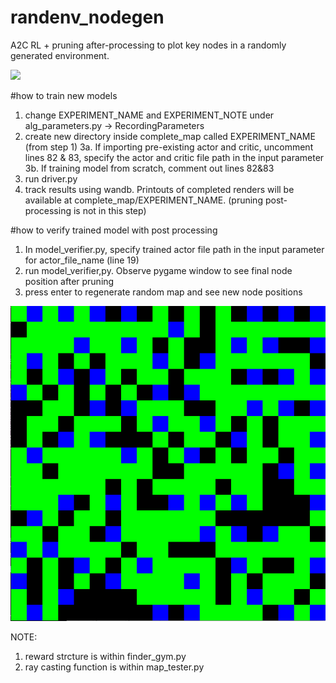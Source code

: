 # randenv_nodegen
A2C RL + pruning after-processing to plot key nodes in a randomly generated environment. 

![](https://github.com/marmotlab/randenv_nodegen/blob/main/sample_code_run.gif)

#how to train new models
1. change EXPERIMENT_NAME and EXPERIMENT_NOTE under alg_parameters.py -> RecordingParameters
2. create new directory inside complete_map called EXPERIMENT_NAME (from step 1)
3a. If importing pre-existing actor and critic, uncomment lines 82 & 83, specify the actor and critic file path in the input parameter
3b. If training model from scratch, comment out lines 82&83
4. run driver.py
5. track results using wandb. Printouts of completed renders will be available at complete_map/EXPERIMENT_NAME. (pruning post-processing is not in this step)

#how to verify trained model with post processing
1. In model_verifier.py, specify trained actor file path in the input parameter for actor_file_name (line 19)
2. run model_verifier,py. Observe pygame window to see final node position after pruning
3. press enter to regenerate random map and see new node positions

![alt text](https://github.com/marmotlab/randenv_nodegen/blob/main/sample_output.png?raw=true)

NOTE:
1. reward strcture is within finder_gym.py
2. ray casting function is within map_tester.py
